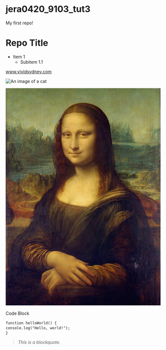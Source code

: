 # jera0420_9103_tut3

My first repo!

# **Repo Title**

- Item 1
    - Subitem 1.1

www.vividsydney.com

![An image of a cat](https://placekitten.com/200/300)

![An image of Mona Lisa](readmeImages/Mona_Lisa_by_Leonardo_da_Vinci_500_x_700.jpg)




Code Block
```
function helloWorld() {
console.log("Hello, world!");
}
```
> *This is a blockquote*.



[def]: readmeImages/​​Mona_Lisa_by_Leonardo_da_Vinci_500_x_700.jpg